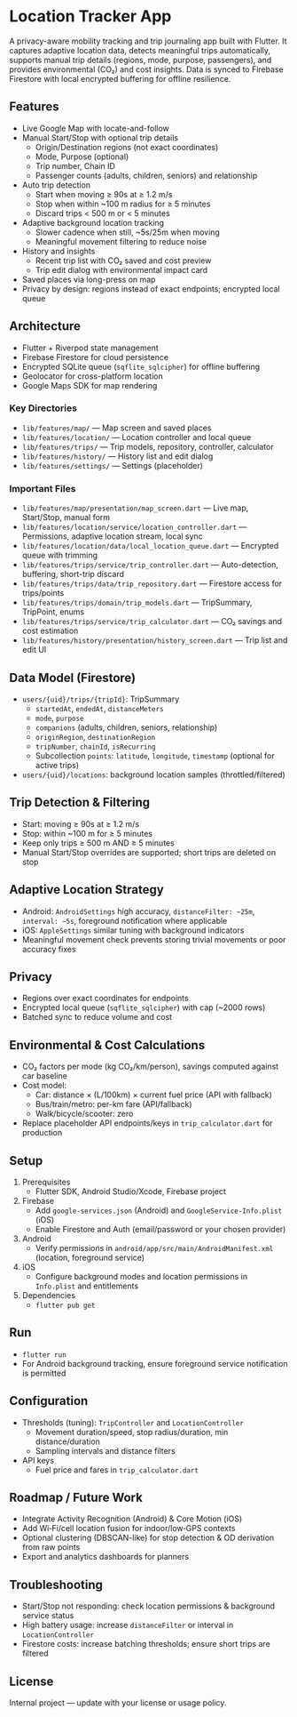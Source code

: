 # Location Tracker App

A privacy-aware mobility tracking and trip journaling app built with Flutter. It captures adaptive location data, detects meaningful trips automatically, supports manual trip details (regions, mode, purpose, passengers), and provides environmental (CO₂) and cost insights. Data is synced to Firebase Firestore with local encrypted buffering for offline resilience.

## Features
- Live Google Map with locate-and-follow
- Manual Start/Stop with optional trip details
  - Origin/Destination regions (not exact coordinates)
  - Mode, Purpose (optional)
  - Trip number, Chain ID
  - Passenger counts (adults, children, seniors) and relationship
- Auto trip detection
  - Start when moving ≥ 90s at ≥ 1.2 m/s
  - Stop when within ~100 m radius for ≥ 5 minutes
  - Discard trips < 500 m or < 5 minutes
- Adaptive background location tracking
  - Slower cadence when still, ~5s/25m when moving
  - Meaningful movement filtering to reduce noise
- History and insights
  - Recent trip list with CO₂ saved and cost preview
  - Trip edit dialog with environmental impact card
- Saved places via long-press on map
- Privacy by design: regions instead of exact endpoints; encrypted local queue

## Architecture
- Flutter + Riverpod state management
- Firebase Firestore for cloud persistence
- Encrypted SQLite queue (`sqflite_sqlcipher`) for offline buffering
- Geolocator for cross-platform location
- Google Maps SDK for map rendering

### Key Directories
- `lib/features/map/` — Map screen and saved places
- `lib/features/location/` — Location controller and local queue
- `lib/features/trips/` — Trip models, repository, controller, calculator
- `lib/features/history/` — History list and edit dialog
- `lib/features/settings/` — Settings (placeholder)

### Important Files
- `lib/features/map/presentation/map_screen.dart` — Live map, Start/Stop, manual form
- `lib/features/location/service/location_controller.dart` — Permissions, adaptive location stream, local sync
- `lib/features/location/data/local_location_queue.dart` — Encrypted queue with trimming
- `lib/features/trips/service/trip_controller.dart` — Auto-detection, buffering, short-trip discard
- `lib/features/trips/data/trip_repository.dart` — Firestore access for trips/points
- `lib/features/trips/domain/trip_models.dart` — TripSummary, TripPoint, enums
- `lib/features/trips/service/trip_calculator.dart` — CO₂ savings and cost estimation
- `lib/features/history/presentation/history_screen.dart` — Trip list and edit UI

## Data Model (Firestore)
- `users/{uid}/trips/{tripId}`: TripSummary
  - `startedAt`, `endedAt`, `distanceMeters`
  - `mode`, `purpose`
  - `companions` (adults, children, seniors, relationship)
  - `originRegion`, `destinationRegion`
  - `tripNumber`, `chainId`, `isRecurring`
  - Subcollection `points`: `latitude`, `longitude`, `timestamp` (optional for active trips)
- `users/{uid}/locations`: background location samples (throttled/filtered)

## Trip Detection & Filtering
- Start: moving ≥ 90s at ≥ 1.2 m/s
- Stop: within ~100 m for ≥ 5 minutes
- Keep only trips ≥ 500 m AND ≥ 5 minutes
- Manual Start/Stop overrides are supported; short trips are deleted on stop

## Adaptive Location Strategy
- Android: `AndroidSettings` high accuracy, `distanceFilter: ~25m`, `interval: ~5s`, foreground notification where applicable
- iOS: `AppleSettings` similar tuning with background indicators
- Meaningful movement check prevents storing trivial movements or poor accuracy fixes

## Privacy
- Regions over exact coordinates for endpoints
- Encrypted local queue (`sqflite_sqlcipher`) with cap (~2000 rows)
- Batched sync to reduce volume and cost

## Environmental & Cost Calculations
- CO₂ factors per mode (kg CO₂/km/person), savings computed against car baseline
- Cost model:
  - Car: distance × (L/100km) × current fuel price (API with fallback)
  - Bus/train/metro: per-km fare (API/fallback)
  - Walk/bicycle/scooter: zero
- Replace placeholder API endpoints/keys in `trip_calculator.dart` for production

## Setup
1. Prerequisites
   - Flutter SDK, Android Studio/Xcode, Firebase project
2. Firebase
   - Add `google-services.json` (Android) and `GoogleService-Info.plist` (iOS)
   - Enable Firestore and Auth (email/password or your chosen provider)
3. Android
   - Verify permissions in `android/app/src/main/AndroidManifest.xml` (location, foreground service)
4. iOS
   - Configure background modes and location permissions in `Info.plist` and entitlements
5. Dependencies
   - `flutter pub get`

## Run
- `flutter run`
- For Android background tracking, ensure foreground service notification is permitted

## Configuration
- Thresholds (tuning): `TripController` and `LocationController`
  - Movement duration/speed, stop radius/duration, min distance/duration
  - Sampling intervals and distance filters
- API keys
  - Fuel price and fares in `trip_calculator.dart`

## Roadmap / Future Work
- Integrate Activity Recognition (Android) & Core Motion (iOS)
- Add Wi‑Fi/cell location fusion for indoor/low‑GPS contexts
- Optional clustering (DBSCAN-like) for stop detection & OD derivation from raw points
- Export and analytics dashboards for planners

## Troubleshooting
- Start/Stop not responding: check location permissions & background service status
- High battery usage: increase `distanceFilter` or interval in `LocationController`
- Firestore costs: increase batching thresholds; ensure short trips are filtered

## License
Internal project — update with your license or usage policy.
